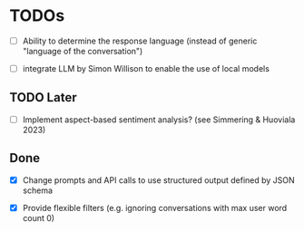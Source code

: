 # TODOs

- [ ] Ability to determine the response language (instead of generic "language of the conversation") 
- [ ] integrate LLM by Simon Willison to enable the use of local models 


## TODO Later

- [ ] Implement aspect-based sentiment analysis? (see Simmering & Huoviala 2023)
   



## Done

- [X] Change prompts and API calls to use structured output defined by JSON schema
- [X] Provide flexible filters (e.g. ignoring conversations with max user word count 0)

